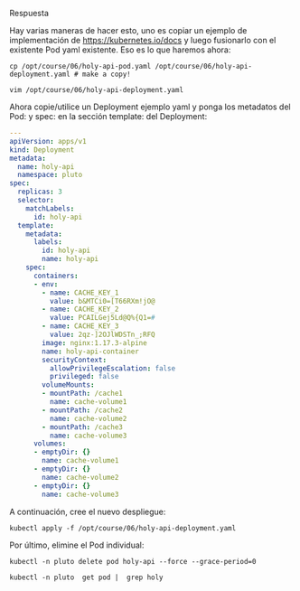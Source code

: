Respuesta

Hay varias maneras de hacer esto, uno es copiar un ejemplo de implementación de https://kubernetes.io/docs y luego fusionarlo con el existente
Pod yaml existente. Eso es lo que haremos ahora:

```
cp /opt/course/06/holy-api-pod.yaml /opt/course/06/holy-api-deployment.yaml # make a copy!

vim /opt/course/06/holy-api-deployment.yaml
```

Ahora copie/utilice un Deployment ejemplo yaml y ponga los metadatos del Pod: y spec: en la sección template: del Deployment:

```yaml
---
apiVersion: apps/v1
kind: Deployment
metadata:
  name: holy-api
  namespace: pluto
spec:
  replicas: 3
  selector:
    matchLabels:
      id: holy-api
  template:
    metadata:
      labels:
        id: holy-api
        name: holy-api
    spec:
      containers:
      - env:
        - name: CACHE_KEY_1
          value: b&MTCi0=[T66RXm!jO@
        - name: CACHE_KEY_2
          value: PCAILGej5Ld@Q%{Q1=#
        - name: CACHE_KEY_3
          value: 2qz-]2OJlWDSTn_;RFQ
        image: nginx:1.17.3-alpine
        name: holy-api-container
        securityContext:
          allowPrivilegeEscalation: false
          privileged: false
        volumeMounts:
        - mountPath: /cache1
          name: cache-volume1
        - mountPath: /cache2
          name: cache-volume2
        - mountPath: /cache3
          name: cache-volume3
      volumes:
      - emptyDir: {}
        name: cache-volume1
      - emptyDir: {}
        name: cache-volume2
      - emptyDir: {}
        name: cache-volume3
```

A continuación, cree el nuevo despliegue:

` kubectl apply -f /opt/course/06/holy-api-deployment.yaml `

Por último, elimine el Pod individual:

` kubectl -n pluto delete pod holy-api --force --grace-period=0 `

`kubectl -n pluto  get pod |  grep holy `